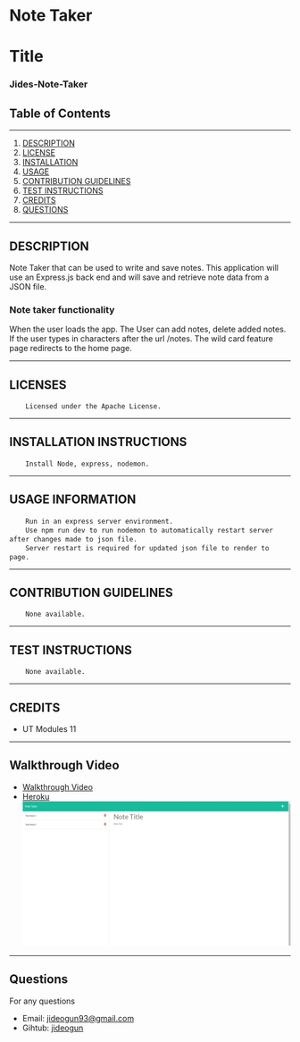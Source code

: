 # Note Taker

# Title
### Jides-Note-Taker
## Table of Contents
---
1. [DESCRIPTION](#description)
2. [LICENSE](#licenses)
3. [INSTALLATION](#installation-instructions)
4. [USAGE](#usage-information)
5. [CONTRIBUTION GUIDELINES](#contribution-guidelines)
6. [TEST INSTRUCTIONS](#test-instructions)
7. [CREDITS](#credits)
8. [QUESTIONS](#questions)
---
 ## DESCRIPTION
 Note Taker that can be used to write and save notes. 
 This application will use an Express.js back end and will save and retrieve note data from a JSON file.
 

   ### Note taker functionality
   When the user loads the app. The User can add notes, delete added notes.
   If the user types in characters after the url /notes. The wild card feature page redirects to the home page.
   
   
 ---
 ## LICENSES
        Licensed under the Apache License.
 ---
 ## INSTALLATION INSTRUCTIONS
 
        Install Node, express, nodemon.
 ---
 ## USAGE INFORMATION
        Run in an express server environment.
        Use npm run dev to run nodemon to automatically restart server after changes made to json file.
        Server restart is required for updated json file to render to page.
 ---
## CONTRIBUTION GUIDELINES
        None available.
---
## TEST INSTRUCTIONS
        None available.
---
## CREDITS
   * UT Modules 11
---

## Walkthrough Video
   * [Walkthrough Video](https://youtu.be/zPBeBrSU8F0)
   * [Heroku](https://nameless-basin-39461.herokuapp.com/notes)
   ![mock up](public\assets\images\notetaker.jpg)

---
## Questions
For any questions 
- Email: [jideogun93@gmail.com](mailto:jideogun93@gmail.com)
- Gihtub: [jideogun](https://github.com/jideogun)
